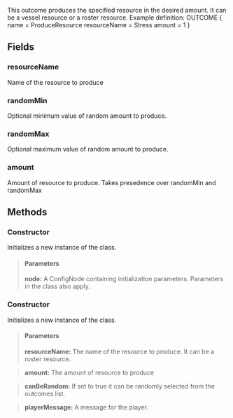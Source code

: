             
This outcome produces the specified resource in the desired amount. It can be a vessel resource or a roster resource. Example definition: OUTCOME { name = ProduceResource resourceName = Stress amount = 1 }
        
## Fields

### resourceName
Name of the resource to produce
### randomMin
Optional minimum value of random amount to produce.
### randomMax
Optional maximum value of random amount to produce.
### amount
Amount of resource to produce. Takes presedence over randomMin and randomMax
## Methods


### Constructor
Initializes a new instance of the class.
> #### Parameters
> **node:** A ConfigNode containing initialization parameters. Parameters in the class also apply.


### Constructor
Initializes a new instance of the class.
> #### Parameters
> **resourceName:** The name of the resource to produce. It can be a roster resource.

> **amount:** The amount of resource to produce

> **canBeRandom:** If set to true it can be randomly selected from the outcomes list.

> **playerMessage:** A message for the player.


